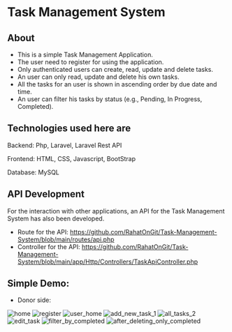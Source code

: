 # Task Management System

About
-----

- This is a simple Task Management Application.
- The user need to register for using the application.
- Only authenticated users can create, read, update and delete tasks.
- An user can only read, update and delete his own tasks.
- All the tasks for an user is shown in ascending order by due date and time.
- An user can filter his tasks by status (e.g., Pending, In Progress, Completed).


Technologies used here are
---------------------------

Backend: Php, Laravel, Laravel Rest API

Frontend: HTML, CSS, Javascript, BootStrap

Database: MySQL


API Development
---------------

 For the interaction with other applications, an API for the Task Management System has also been developed.
 
- Route for the API: https://github.com/RahatOnGit/Task-Management-System/blob/main/routes/api.php
- Controller for the API: https://github.com/RahatOnGit/Task-Management-System/blob/main/app/Http/Controllers/TaskApiController.php

Simple Demo:
-------------

* Donor side:

![home](https://github.com/user-attachments/assets/b7650127-3e0a-4c00-be78-a423fcd68b8b)
![register](https://github.com/user-attachments/assets/93f90390-aa10-4a8e-ad8e-bf2377e8611e)
![user_home](https://github.com/user-attachments/assets/cfc00eab-eacb-4823-a188-4bb6be219789)
![add_new_task_1](https://github.com/user-attachments/assets/908587fe-8791-444e-9b24-2c4dbe0ff480)
![all_tasks_2](https://github.com/user-attachments/assets/928364cd-0cd7-4c76-94a7-23e8982412a0)
![edit_task](https://github.com/user-attachments/assets/3bb0a420-7654-4be9-b15d-17b4c2a90144)
![filter_by_completed](https://github.com/user-attachments/assets/5f0ce86e-8d43-4c18-bd5a-fc64620b8055)
![after_deleting_only_completed](https://github.com/user-attachments/assets/9702e149-74c1-4e68-b572-76048ad3bd58)

